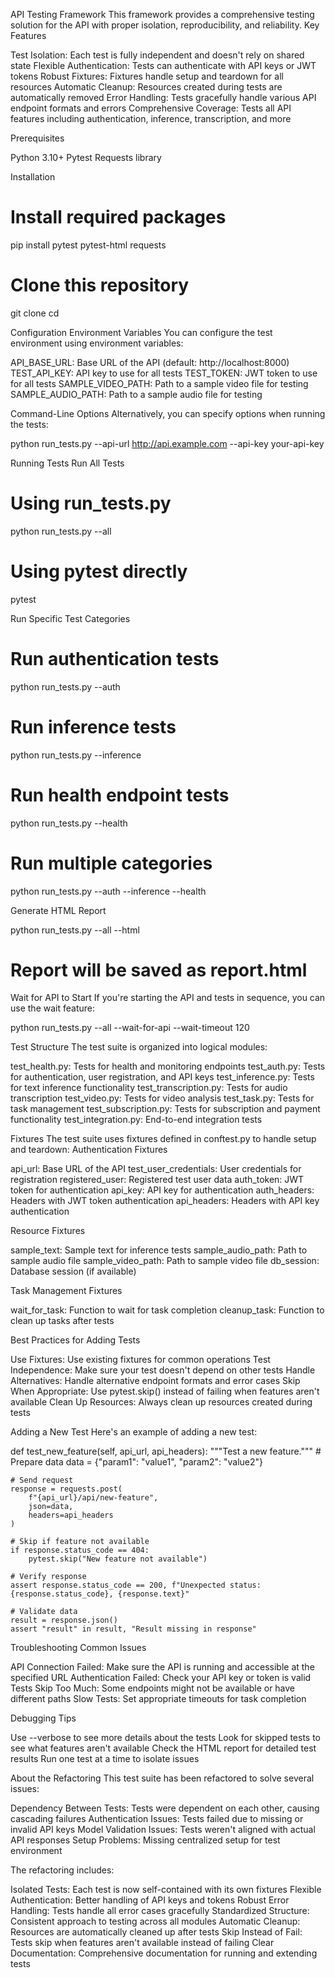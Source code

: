 API Testing Framework
This framework provides a comprehensive testing solution for the API with proper isolation, reproducibility, and reliability.
Key Features

Test Isolation: Each test is fully independent and doesn't rely on shared state
Flexible Authentication: Tests can authenticate with API keys or JWT tokens
Robust Fixtures: Fixtures handle setup and teardown for all resources
Automatic Cleanup: Resources created during tests are automatically removed
Error Handling: Tests gracefully handle various API endpoint formats and errors
Comprehensive Coverage: Tests all API features including authentication, inference, transcription, and more

Prerequisites

Python 3.10+
Pytest
Requests library

Installation

# Install required packages
pip install pytest pytest-html requests

# Clone this repository
git clone <repository-url>
cd <repository-directory>

Configuration
Environment Variables
You can configure the test environment using environment variables:

API_BASE_URL: Base URL of the API (default: http://localhost:8000)
TEST_API_KEY: API key to use for all tests
TEST_TOKEN: JWT token to use for all tests
SAMPLE_VIDEO_PATH: Path to a sample video file for testing
SAMPLE_AUDIO_PATH: Path to a sample audio file for testing

Command-Line Options
Alternatively, you can specify options when running the tests:

python run_tests.py --api-url http://api.example.com --api-key your-api-key

Running Tests
Run All Tests

# Using run_tests.py
python run_tests.py --all

# Using pytest directly
pytest

Run Specific Test Categories

# Run authentication tests
python run_tests.py --auth

# Run inference tests
python run_tests.py --inference

# Run health endpoint tests
python run_tests.py --health

# Run multiple categories
python run_tests.py --auth --inference --health


Generate HTML Report

python run_tests.py --all --html
# Report will be saved as report.html

Wait for API to Start
If you're starting the API and tests in sequence, you can use the wait feature:

python run_tests.py --all --wait-for-api --wait-timeout 120

Test Structure
The test suite is organized into logical modules:

test_health.py: Tests for health and monitoring endpoints
test_auth.py: Tests for authentication, user registration, and API keys
test_inference.py: Tests for text inference functionality
test_transcription.py: Tests for audio transcription
test_video.py: Tests for video analysis
test_task.py: Tests for task management
test_subscription.py: Tests for subscription and payment functionality
test_integration.py: End-to-end integration tests

Fixtures
The test suite uses fixtures defined in conftest.py to handle setup and teardown:
Authentication Fixtures

api_url: Base URL of the API
test_user_credentials: User credentials for registration
registered_user: Registered test user data
auth_token: JWT token for authentication
api_key: API key for authentication
auth_headers: Headers with JWT token authentication
api_headers: Headers with API key authentication

Resource Fixtures

sample_text: Sample text for inference tests
sample_audio_path: Path to sample audio file
sample_video_path: Path to sample video file
db_session: Database session (if available)

Task Management Fixtures

wait_for_task: Function to wait for task completion
cleanup_task: Function to clean up tasks after tests

Best Practices for Adding Tests

Use Fixtures: Use existing fixtures for common operations
Test Independence: Make sure your test doesn't depend on other tests
Handle Alternatives: Handle alternative endpoint formats and error cases
Skip When Appropriate: Use pytest.skip() instead of failing when features aren't available
Clean Up Resources: Always clean up resources created during tests

Adding a New Test
Here's an example of adding a new test:

def test_new_feature(self, api_url, api_headers):
    """Test a new feature."""
    # Prepare data
    data = {"param1": "value1", "param2": "value2"}
    
    # Send request
    response = requests.post(
        f"{api_url}/api/new-feature",
        json=data,
        headers=api_headers
    )
    
    # Skip if feature not available
    if response.status_code == 404:
        pytest.skip("New feature not available")
    
    # Verify response
    assert response.status_code == 200, f"Unexpected status: {response.status_code}, {response.text}"
    
    # Validate data
    result = response.json()
    assert "result" in result, "Result missing in response"

Troubleshooting
Common Issues

API Connection Failed: Make sure the API is running and accessible at the specified URL
Authentication Failed: Check your API key or token is valid
Tests Skip Too Much: Some endpoints might not be available or have different paths
Slow Tests: Set appropriate timeouts for task completion

Debugging Tips

Use --verbose to see more details about the tests
Look for skipped tests to see what features aren't available
Check the HTML report for detailed test results
Run one test at a time to isolate issues

About the Refactoring
This test suite has been refactored to solve several issues:

Dependency Between Tests: Tests were dependent on each other, causing cascading failures
Authentication Issues: Tests failed due to missing or invalid API keys
Model Validation Issues: Tests weren't aligned with actual API responses
Setup Problems: Missing centralized setup for test environment

The refactoring includes:

Isolated Tests: Each test is now self-contained with its own fixtures
Flexible Authentication: Better handling of API keys and tokens
Robust Error Handling: Tests handle all error cases gracefully
Standardized Structure: Consistent approach to testing across all modules
Automatic Cleanup: Resources are automatically cleaned up after tests
Skip Instead of Fail: Tests skip when features aren't available instead of failing
Clear Documentation: Comprehensive documentation for running and extending tests